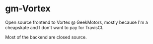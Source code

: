 # gm-Vortex

Open source frontend to Vortex @ GeekMotors, mostly because I'm a cheapskate and I don't want to pay for TravisCI.

Most of the backend are closed source.
